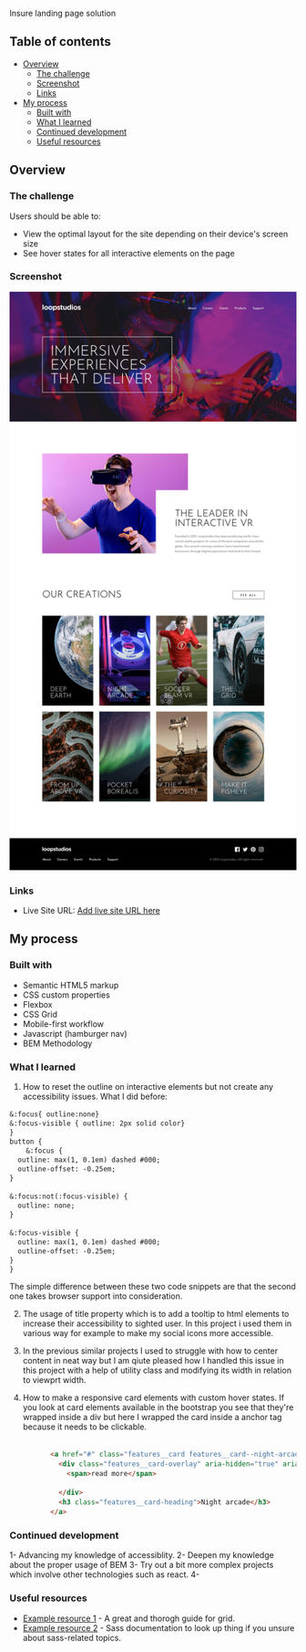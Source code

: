 Insure landing page solution

## Table of contents

- [Overview](#overview)
  - [The challenge](#the-challenge)
  - [Screenshot](#screenshot)
  - [Links](#links)
- [My process](#my-process)
  - [Built with](#built-with)
  - [What I learned](#what-i-learned)
  - [Continued development](#continued-development)
  - [Useful resources](#useful-resources)


## Overview

### The challenge

Users should be able to:

- View the optimal layout for the site depending on their device's screen size
- See hover states for all interactive elements on the page

### Screenshot

![](./design/desktop-design.jpg)


### Links

- Live Site URL: [Add live site URL here](https://mojtabamosavi.github.io/loopstudios-landing-page-main.io/)

## My process

### Built with

- Semantic HTML5 markup
- CSS custom properties
- Flexbox
- CSS Grid
- Mobile-first workflow
- Javascript (hamburger nav)
- BEM Methodology

### What I learned

1. How to reset the outline on interactive elements but not create any accessibility issues.
  What I did before:
  ```button { 
  &:focus{ outline:none}
  &:focus-visible { outline: 2px solid color}
  }
  button {
      &:focus {
    outline: max(1, 0.1em) dashed #000;
    outline-offset: -0.25em;
  }

  &:focus:not(:focus-visible) {
    outline: none;
  }

  &:focus-visible {
    outline: max(1, 0.1em) dashed #000;
    outline-offset: -0.25em;
  }
  }
  ```
 The simple difference between these two code snippets are that the second one takes browser support into consideration.
 
 2. The usage of title property which is to add a tooltip to html elements to increase their accessibility to sighted user. In this project i used them in various way for example 
 to make my social icons more accessible.
 
 3. In the previous similar projects I used to struggle with how to center content in neat way but I am qiute pleased how I handled this issue in this project with a help of 
 utility class and modifying its width in relation to viewprt width.
 
 4. How to make a responsive card elements with custom hover states. If you look at card elements available in the bootstrap you see that they're wrapped inside a div but here I
 wrapped the card inside a anchor tag because it needs to be clickable.
 
```html

          <a href="#" class="features__card features__card--night-arcade" aria-label="products" title="products">
            <div class="features__card-overlay" aria-hidden="true" aria-lablel="read more">
              <span>read more</span>

            </div>
            <h3 class="features__card-heading">Night arcade</h3>
          </a>

```

### Continued development

1- Advancing my knowledge of accessiblity.
2- Deepen my knowledge about the proper usage of BEM 
3- Try out a bit more complex projects which involve other technologies such as react.
4-  

### Useful resources

- [Example resource 1](https://css-tricks.com/snippets/css/complete-guide-grid/#prop-grid) - A great and thorogh guide for grid.
- [Example resource 2](https://sass-lang.com/documentation/at-rules/mixin) - Sass documentation to look up thing if you unsure about sass-related topics.





